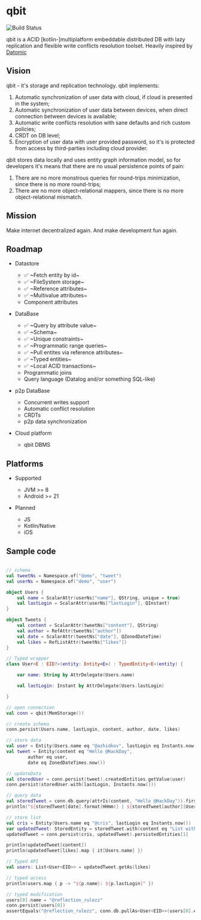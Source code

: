 # qbit
![Build Status](https://travis-ci.com/d-r-q/qbit.svg?branch=master)

qbit is a ACID [kotlin-]multiplatform embeddable distributed DB with lazy replication and flexible write conflicts resolution toolset. Heavily inspired by [Datomic](https://www.datomic.com/)

## Vision

qbit - it's storage and replication technology. qbit implements:
 1) Automatic synchronization of user data with cloud, if cloud is presented in the system;
 2) Automatic synchronization of user data between devices, when direct connection between devices is available;
 3) Automatic write conflicts resolution with sane defaults and rich custom policies;
 4) CRDT on DB level;
 5) Encryption of user data with user provided password, so it's is protected from access by third-parties including cloud provider.
 
qbit stores data locally and uses entity graph information model, so for developers it's means that there are no usual persistence points of pain:
 1) There are no more monstrous queries for round-trips minimization, since there is no more round-trips;
 2) There are no more object-relational mappers, since there is no more object-relational mismatch.
 
## Mission

Make internet decentralized again. And make development fun again.

## Roadmap
 * Datastore
   * :white_check_mark: ~Fetch entity by id~
   * :white_check_mark: ~FileSystem storage~
   * :white_check_mark: ~Reference attributes~
   * :white_check_mark: ~Multivalue attributes~
   * Component attributes
   
 * DataBase
   * :white_check_mark: ~Query by attribute value~
   * :white_check_mark: ~Schema~
   * :white_check_mark: ~Unique constraints~
   * :white_check_mark: ~Programmatic range queries~
   * :white_check_mark: ~Pull entites via reference attributes~
   * :white_check_mark: ~Typed entities~
   * :white_check_mark: ~Local ACID transactions~
   * Programmatic joins
   * Query language (Datalog and/or something SQL-like)
   
 * p2p DataBase
   * Concurrent writes support
   * Automatic conflict resolution
   * CRDTs
   * p2p data synchronization
   
 * Cloud platform
   * qbit DBMS
   
## Platforms

 * Supported
   * JVM >= 8
   * Android >= 21
 
 * Planned
   * JS
   * Kotlin/Native
   * iOS
   
## Sample code

```kotlin

// schema
val tweetNs = Namespace.of("demo", "tweet")
val userNs = Namespace.of("demo", "user")

object Users {
    val name = ScalarAttr(userNs["name"], QString, unique = true)
    val lastLogin = ScalarAttr(userNs["lastLogin"], QInstant)
}

object Tweets {
    val content = ScalarAttr(tweetNs["content"], QString)
    val author = RefAttr(tweetNs["author"])
    val date = ScalarAttr(tweetNs["date"], QZonedDateTime)
    val likes = RefListAttr(tweetNs["likes"])
}

// Typed wrapper
class User<E : EID?>(entity: Entity<E>) : TypedEntity<E>(entity) {

    var name: String by AttrDelegate(Users.name)

    val lastLogin: Instant by AttrDelegate(Users.lastLogin)

}

// open connection
val conn = qbit(MemStorage())

// create schema
conn.persist(Users.name, lastLogin, content, author, date, likes)

// store data
val user = Entity(Users.name eq "@azhidkov", lastLogin eq Instants.now())
val tweet = Entity(content eq "Hello @HackDay",
        author eq user,
        date eq ZonedDateTimes.now())

// updateData
val storedUser = conn.persist(tweet).createdEntities.getValue(user)
conn.persist(storedUser.with(lastLogin, Instants.now()))

// query data
val storedTweet = conn.db.query(attrIs(content, "Hello @HackDay")).first()
println("${storedTweet[date].format(HHmm)} | ${storedTweet[author][Users.name]}: ${storedTweet[content]}")

// store list
val cris = Entity(Users.name eq "@cris", lastLogin eq Instants.now())
var updatedTweet: StoredEntity = storedTweet.with(content eq "List with works", likes eq listOf(storedUser, cris))
updatedTweet = conn.persist(cris, updatedTweet).persistedEntities[1]

println(updatedTweet[content])
println(updatedTweet[likes].map { it[Users.name] })

// Typed API
val users: List<User<EID>> = updatedTweet.getAs(likes)

// typed access
println(users.map { p -> "${p.name}: ${p.lastLogin}" })

// typed modification
users[0].name = "@reflection_rulezz"
conn.persist(users[0])
assertEquals("@reflection_rulezz", conn.db.pullAs<User<EID>>(users[0].eid)!!.name)
```
